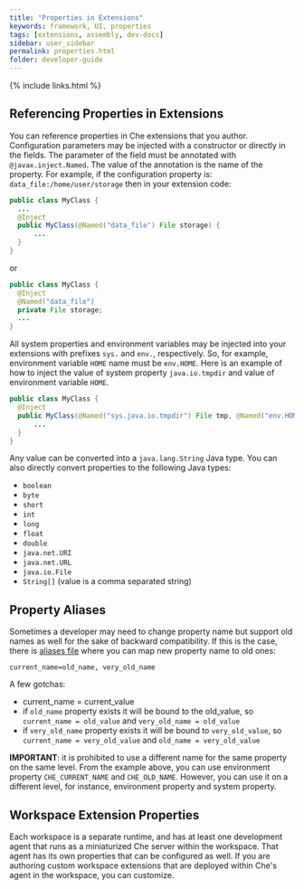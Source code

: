 ```yaml
---
title: "Properties in Extensions"
keywords: framework, UI, properties
tags: [extensions, assembly, dev-docs]
sidebar: user_sidebar
permalink: properties.html
folder: developer-guide
---
```


{% include links.html %}

## Referencing Properties in Extensions  

You can reference properties in Che extensions that you author. Configuration parameters may be injected with a constructor or directly in the fields. The parameter of the field must be annotated with `@javax.inject.Named`. The value of the annotation is the name of the property. For example, if the configuration property is: `data_file:/home/user/storage` then in your extension code:

```java  
public class MyClass {
  ...
  @Inject
  public MyClass(@Named("data_file") File storage) {
      ...
  }
}
```

or

```java  
public class MyClass {
  @Inject
  @Named("data_file")
  private File storage;
  ...
}
```

All system properties and environment variables may be injected into your extensions with prefixes `sys.` and `env.`, respectively. So, for example, environment variable `HOME` name must be `env.HOME`. Here is an example of how to inject the value of system property `java.io.tmpdir` and value of environment variable `HOME`.

```java  
public class MyClass {
  @Inject
  public MyClass(@Named("sys.java.io.tmpdir") File tmp, @Named("env.HOME") File home) {
      ...
  }
}
```
Any value can be converted into a `java.lang.String` Java type. You can also directly convert properties to the following Java types:
  * `boolean`
  * `byte`
  * `short`
  * `int`
  * `long`
  * `float`
  * `double`
  * `java.net.URI`
  * `java.net.URL`
  * `java.io.File`
  * `String[]` (value is a comma separated string)

## Property Aliases

Sometimes a developer may need to change property name but support old names as well for the sake of backward compatibility. If this is the case, there is [aliases file](https://github.com/eclipse/che/blob/master/assembly/assembly-wsmaster-war/src/main/webapp/WEB-INF/classes/che_aliases.properties) where you can map new property name to old ones:

```
current_name=old_name, very_old_name
```

A few gotchas:

* current_name = current_value
* if `old_name` property exists it will be bound to the old_value, so `current_name = old_value` and `very_old_name = old_value`
* if `very_old_name` property exists it will be bound to `very_old_value`, so `current_name = very_old_value` and `old_name = very_old_value`

**IMPORTANT**: it is prohibited to use a different name for the same property on the same level. From the example above, you can use environment property `CHE_CURRENT_NAME` and `CHE_OLD_NAME`. However, you can use it on a different level, for instance, environment property and system property.

## Workspace Extension Properties  

Each workspace is a separate runtime, and has at least one development agent that runs as a miniaturized Che server within the workspace. That agent has its own properties that can be configured as well. If you are authoring custom workspace extensions that are deployed within Che's agent in the workspace, you can customize.
